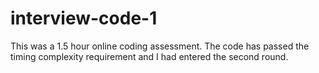 # interview-code-1
This was a 1.5 hour online coding assessment.
The code has passed the timing complexity requirement and I had entered the second round.
